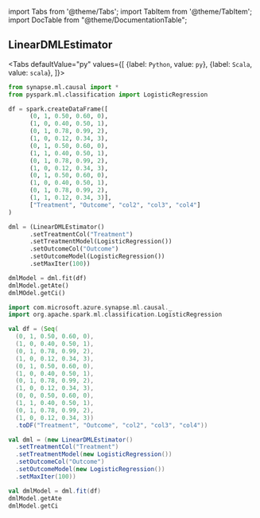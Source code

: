 import Tabs from '@theme/Tabs';
import TabItem from '@theme/TabItem';
import DocTable from "@theme/DocumentationTable";


## LinearDMLEstimator

<Tabs
defaultValue="py"
values={[
{label: `Python`, value: `py`},
{label: `Scala`, value: `scala`},
]}>
<TabItem value="py">

<!--pytest-codeblocks:cont-->

```python
from synapse.ml.causal import *
from pyspark.ml.classification import LogisticRegression

df = spark.createDataFrame([
      (0, 1, 0.50, 0.60, 0),
      (1, 0, 0.40, 0.50, 1),
      (0, 1, 0.78, 0.99, 2),
      (1, 0, 0.12, 0.34, 3),
      (0, 1, 0.50, 0.60, 0),
      (1, 1, 0.40, 0.50, 1),
      (0, 1, 0.78, 0.99, 2),
      (1, 0, 0.12, 0.34, 3),
      (0, 1, 0.50, 0.60, 0),
      (1, 0, 0.40, 0.50, 1),
      (0, 1, 0.78, 0.99, 2),
      (1, 1, 0.12, 0.34, 3)],
      ["Treatment", "Outcome", "col2", "col3", "col4"]
)

dml = (LinearDMLEstimator()
      .setTreatmentCol("Treatment")
      .setTreatmentModel(LogisticRegression())
      .setOutcomeCol("Outcome")
      .setOutcomeModel(LogisticRegression())
      .setMaxIter(100))

dmlModel = dml.fit(df)
dmlModel.getAte()
dmlMOdel.getCi()
```

</TabItem>
<TabItem value="scala">

```scala
import com.microsoft.azure.synapse.ml.causal._
import org.apache.spark.ml.classification.LogisticRegression

val df = (Seq(
  (0, 1, 0.50, 0.60, 0),
  (1, 0, 0.40, 0.50, 1),
  (0, 1, 0.78, 0.99, 2),
  (1, 0, 0.12, 0.34, 3),
  (0, 1, 0.50, 0.60, 0),
  (1, 0, 0.40, 0.50, 1),
  (0, 1, 0.78, 0.99, 2),
  (1, 0, 0.12, 0.34, 3),
  (0, 0, 0.50, 0.60, 0),
  (1, 1, 0.40, 0.50, 1),
  (0, 1, 0.78, 0.99, 2),
  (1, 0, 0.12, 0.34, 3))
  .toDF("Treatment", "Outcome", "col2", "col3", "col4"))

val dml = (new LinearDMLEstimator()
  .setTreatmentCol("Treatment")
  .setTreatmentModel(new LogisticRegression())
  .setOutcomeCol("Outcome")
  .setOutcomeModel(new LogisticRegression())
  .setMaxIter(100))

val dmlModel = dml.fit(df)
dmlModel.getAte
dmlModel.getCi
```

</TabItem>
</Tabs>

<DocTable className="LinearDMLEstimator"
py="synapse.ml.causal.html#module-synapse.ml.causal.LinearDMLEstimator"
scala="com/microsoft/azure/synapse/ml/causal/LinearDMLEstimator.html"
csharp="classSynapse_1_1ML_1_1Causal_1_1LinearDMLEstimator.html"
sourceLink="https://github.com/microsoft/SynapseML/blob/master/core/src/main/scala/com/microsoft/azure/synapse/ml/causal/LinearDMLEstimator.scala" />
